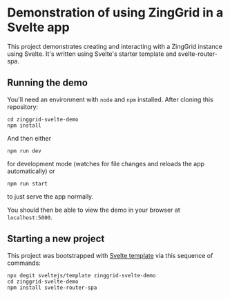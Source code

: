 # Demonstration of using ZingGrid in a Svelte app

This project demonstrates creating and interacting with a ZingGrid instance using Svelte.
It's written using Svelte's starter template and svelte-router-spa.

## Running the demo

You'll need an environment with `node` and `npm` installed.
After cloning this repository:

```
cd zinggrid-svelte-demo
npm install
```

And then either 

```
npm run dev
```

for development mode (watches for file changes and reloads the app automatically) or 

```
npm run start
```

to just serve the app normally.

You should then be able to view the demo in your browser at `localhost:5000`.

## Starting a new project

This project was bootstrapped with [Svelte template](https://github.com/sveltejs/template) via this sequence of commands:

```
npx degit sveltejs/template zinggrid-svelte-demo
cd zinggrid-svelte-demo
npm install svelte-router-spa
```
